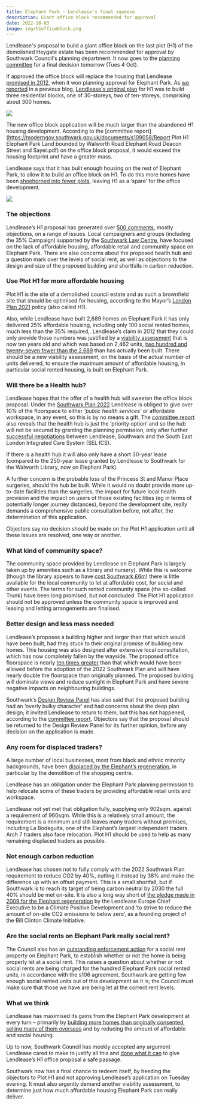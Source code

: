 ```yaml
---
title: Elephant Park - Lendlease's final squeeze
description: Giant office block recommended for approval
date: 2022-10-03
image: img/h1officeblock.png
---
```

Lendlease's proposal to build a giant office block on the last plot (H1) of the demolished Heygate estate has been recommended for approval by Southwark Council's planning department. It now goes to the [planning committee](https://moderngov.southwark.gov.uk/ieListDocuments.aspx?CId=119&MId=7303&Ver=4) for a final decision tomorrow (Tues 4 Oct).

 If approved the office block will replace the housing that Lendlease [promised in 2012](https://planning.southwark.gov.uk/online-applications/applicationDetails.do?keyVal=ZZZV1JKBWR520&activeTab=summary), when it won planning approval for Elephant Park. As [we reported](https://www.35percent.org/posts/heygate-redevelopment-lendleases-final-squeeze/) in a previous blog, [Lendlease's original plan](https://planning.southwark.gov.uk/online-applications/applicationDetails.do?activeTab=documents&keyVal=ZZZV1JKBWR520) for H1 was to build three residential blocks, one of 30-storeys, two of ten-storeys, comprising about 300 homes.     

![](https://35percent.org/img/screenshot-2022-10-01-at-11-48-17-plot-h1-elephant-park-land-bounded-by-walworth-road-elephant-road-deacon-street-and-sayer-street-north-elephant-and-castle-london-se1.-21_ap_1819-report_to_planning_committee-3558918.pdf.png)

The new office block application will be much larger than the abandoned H1 housing development.  According to the [committee report](https://moderngov.southwark.gov.uk/documents/s109058/Report Plot H1 Elephant Park Land bounded by Walworth Road Elephant Road Deacon Street and Sayer.pdf) on the office block proposal, it would exceed the housing footprint and have a greater mass.

Lendlease says that it has built enough housing on the rest of Elephant Park, to allow it to build an office block on H1.  To do this more homes have been [shoehorned into fewer plots](https://www.35percent.org/posts/heygate-redevelopment-lendleases-final-squeeze/), leaving H1 as a ‘spare’ for the office development.

![](https://35percent.org/img/screenshot-2022-10-01-at-11-46-10-plot-h1-elephant-park-land-bounded-by-walworth-road-elephant-road-deacon-street-and-sayer-street-north-elephant-and-castle-london-se1.-21_ap_1819-report_to_planning_committee-3558918.pdf.png)

### The objections

Lendlease’s H1 proposal has generated over [500 comments](https://planning.southwark.gov.uk/online-applications/applicationDetails.do?activeTab=neighbourComments&keyVal=QTPPZDKB03Q00&neighbourCommentsPager.page=2), mostly objections, on a range of issues. Local campaigners and groups (including the 35% Campaign) supported by the [Southwark Law Centre](https://www.southwarklawcentre.org.uk/), have focused on the lack of affordable housing, affordable retail and community space on Elephant Park.  There are also concerns about the proposed health hub and a question mark over the levels of social rent, as well as objections to the design and size of the proposed building and shortfalls in carbon reduction.

### Use Plot H1 for more affordable housing

Plot H1 is the site of a demolished council estate and as such a brownfield site that should be optimised for housing, according to the Mayor’s [London Plan 2021](https://www.london.gov.uk/what-we-do/planning/london-plan) policy (also called H1).

Also, while Lendlease have built 2,689 homes on Elephant Park it has only delivered 25% affordable housing,  including only 100 social rented homes, much less than the 35% required,.  Lendlease’s claim in 2012 that they could  only provide those numbers was justified by a [viability assessment](https://www.35percent.org/posts/2015-06-25-heygate-viability-assessment-finally-revealed/) that is now ten years old and which was based on 2,462 units, [two hundred and twenty-seven fewer than the 2,689](https://www.35percent.org/posts/2020-02-21-heygate-final-chapter-and-chance-for-southwark-to-redeem-itself/)  than has actually been built.  There should be a new viability assessment, on the basis of the actual number of units delivered, to ensure the maximum amount of affordable housing, in particular social rented housing, is built on Elephant Park.   

### Will there be a Health hub?

Lendlease hopes that the offer of a health hub will sweeten the office block proposal.  Under the [Southwark Plan 2022](https://www.southwark.gov.uk/planning-and-building-control/planning-policy-and-transport-policy/new-southwark-plan) Lendlease is obliged to give over 10% of the floorspace to either *‘public health services’* or affordable workspace, in any event, so this is by no means a gift. The [committee report](<https://moderngov.southwark.gov.uk/documents/s109058/Report Plot H1 Elephant Park Land bounded by Walworth Road Elephant Road Deacon Street and Sayer.pdf>) also reveals that the health hub is just the ‘priority option’ and so the hub will not be secured by granting the planning permission, only after further [successful negotiations](https://planning.southwark.gov.uk/online-applications/files/3E107DB92E1C2C8D981676CADEFBDA2E/pdf/21_AP_1819-LETTER_FROM_LENDLEASE_ON_HEALTH_HUB_USE-3485797.pdf) between Lendlease, Southwark and the South East London Integrated Care System (SEL ICS).

If there is a health hub it will also only have a short 30-year lease (compared to the 250-year lease granted by Lendlease to Southwark for the Walworth Library, now on Elephant Park).

A further concern is the probable loss of the Princess St and Manor Place surgeries, should the hub be built. While it would no doubt provide more up-to-date facilities than the surgeries, the impact for future local health provision and the impact on users of those existing facilities (eg in terms of potentially longer journey distances), beyond the development site, really demands a comprehensive public consultation before, not after, the determination of this application.

Objectors say no decision should be made on the Plot H1 application until all these issues are resolved, one way or another.

### What kind of community space?

The community space provided by Lendlease on Elephant Park is largely taken up by amenities such as a library and nursery).  While this is welcome (though the library appears to have [cost Southwark £6m](<cost Southwark £6m>)) there is little available for the local community to let at affordable cost, for social and other events. The terms for such rented community space (the so-called Trunk) have been long promised, but not concluded. The Plot H1 application should not be approved unless the community space is improved and leasing and letting arrangements are finalised.

### Better design and less mass needed

Lendlease’s proposes a building higher and larger than that which would have been built, had they stuck to their original promise of building new homes.  This housing was also designed after extensive local consultation, which has now completely fallen by the wayside. The proposed office floorspace is nearly [ten times greater](https://www.35percent.org/posts/2021-09-12-lendleases-final-plot-for-elephant-park-offices-not-homes/) than that which would have been allowed before the adoption of the 2022 Southwark Plan  and will have nearly double the floorspace than originally planned.  The proposed building will dominate views and reduce sunlight in Elephant Park and have severe negative impacts on neighbouring buildings.

Southwark’s  [Design Review Panel](https://www.southwark.gov.uk/planning-and-building-control/design-and-conservation/design-review-panel) has also said that the proposed building had an ‘overly bulky character’ and had concerns about the deep plan design; it invited Lendlease to return to them, but this has not happened, according to the [committee report](<https://moderngov.southwark.gov.uk/documents/s109058/Report Plot H1 Elephant Park Land bounded by Walworth Road Elephant Road Deacon Street and Sayer.pdf>).  Objectors say that the proposal should be returned to the Design Review Panel for its further opinion, before any decision on the application is made.

### Any room for displaced traders?

A large number of local businesses, most from black and ethnic minority backgrounds, have been [displaced by the Elephant’s regeneration](https://latinelephant.org/displaced-traders-with-no-relocation/), in particular by the demolition of the shopping centre.

Lendlease has an obligation under the Elephant Park planning permission to help relocate some of these traders by providing affordable retail units and workspace.

Lendlease not yet met that obligation fully, supplying only 902sqm, against a requirement of 960sqm. While this is a relatively small amount, the requirement is a minimum and still leaves many traders without premises, including La Bodeguita, one of the Elephant’s largest independent traders. Arch 7 traders also face relocation. Plot H1 should be used to help as many remaining displaced traders as possible.

### Not enough carbon reduction

Lendlease has chosen not to fully comply with the 2022 Southwark Plan requirement to reduce CO2 by 40%, cutting it instead by 38% and make the difference up with an offset payment.  This is a small shortfall, but if Southwark is to reach its target of being carbon neutral by 2030 the full 40% should be met on-site.  It is also a long way short of [the pledge made in 2009 for the Elephant regeneration](https://www.london-se1.co.uk/news/view/3897) by the Lendlease Europe Chief Executive to be a Climate Positive Development and ‘to strive to reduce the amount of on-site CO2 emissions to below zero’, as a founding project of the Bill Clinton Climate Initiative.

### Are the social rents on Elephant Park really social rent?

The Council also has an [outstanding enforcement action](https://planning.southwark.gov.uk/online-applications/enforcementDetails.do?keyVal=RELD9TKB00K01&activeTab=summary) for a social rent property on Elephant Park, to establish whether or not the home is being properly let at a social rent. This raises a question about whether or not social rents are being charged for the hundred Elephant Park social rented units, in accordance with the s106 agreement.  Southwark are getting few enough social rented units out of this development as it is; the Council must make sure that those we have are being let at the correct rent levels.

### What we think

Lendlease has maximised its gains from the Elephant Park development at every turn – primarily by [building more homes than originally consented](https://www.35percent.org/posts/2020-02-21-heygate-final-chapter-and-chance-for-southwark-to-redeem-itself/), [selling many of them overseas](https://www.35percent.org/posts/2016-11-12-elephant-park-a-populist-narrative/) and by reducing the amount of affordable and social housing.

Up to now, Southwark Council has meekly accepted any argument Lendlease cared to make to justify all this and [done what it can](https://www.35percent.org/posts/2021-09-12-lendleases-final-plot-for-elephant-park-offices-not-homes/) to give Lendlease’s H1 office proposal a safe passage.

Southwark now has a final chance to redeem itself, by heeding the objectors to Plot H1 and not approving Lendlease’s application on Tuesday evening.  It must also urgently demand another viability assessment, to determine just how much affordable housing Elephant Park can really deliver.
